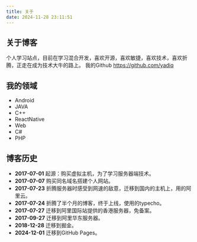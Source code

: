 ```yaml
---
title: 关于
date: 2024-11-28 23:11:51
---
```


## 关于博客
个人学习站点，目前在学习混合开发，喜欢开源，喜欢敏捷，喜欢技术，喜欢折腾，正走在成为技术大牛的路上。
我的Github https://github.com/yadiq

## 我的领域
- Android
- JAVA
- C++
- ReactNative
- Web
- C#
- PHP

## 博客历史
 - **2017-07-01**
    起源：购买虚拟主机，为了学习服务器端技术。
 - **2017-07-07**
    购买同名域名搭建个人网站。
 - **2017-07-23**
    折腾服务器时感受到网速的敌意，迁移到国内的主机上，用的阿里云。
 - **2017-07-24**
    折腾了半个月的博客，终于上线，使用的typecho。
 - **2017-07-27**
    迁移到阿里国际站提供的香港服务器，免备案。
 - **2017-09-27**
    迁移到阿里华东服务器。
 - **2018-12-28**
    迁移到掘金。
 - **2024-12-01**
    迁移到GitHub Pages。